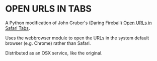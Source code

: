 OPEN URLS IN TABS
=================

A Python modification of John Gruber's (Daring Fireball) [Open URLs in Safari Tabs](http://daringfireball.net/2010/08/open_urls_in_safari_tabs).

Uses the webbrowser module to open the URLs in the system default browser (e.g.
Chrome) rather than Safari. 

Distributed as an OSX service, like the original.
